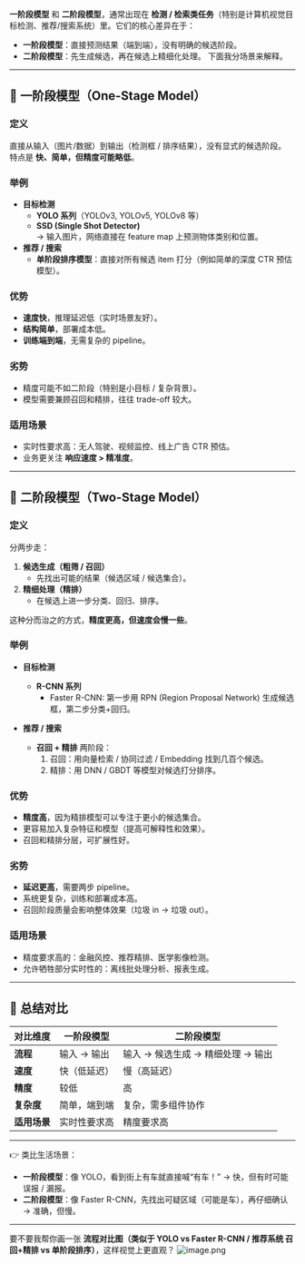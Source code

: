 **一阶段模型** 和 **二阶段模型**，通常出现在 **检测 / 检索类任务**（特别是计算机视觉目标检测、推荐/搜索系统）里。它们的核心差异在于：

- **一阶段模型**：直接预测结果（端到端），没有明确的候选阶段。
- **二阶段模型**：先生成候选，再在候选上精细化处理。
下面我分场景来解释。

---

## 🔹 一阶段模型（One-Stage Model）

### 定义

直接从输入（图片/数据）到输出（检测框 / 排序结果），没有显式的候选阶段。  
特点是 **快、简单，但精度可能略低**。

### 举例

- **目标检测**
    - **YOLO 系列**（YOLOv3, YOLOv5, YOLOv8 等）
    - **SSD (Single Shot Detector)**  
        → 输入图片，网络直接在 feature map 上预测物体类别和位置。
- **推荐 / 搜索**
    - **单阶段排序模型**：直接对所有候选 item 打分（例如简单的深度 CTR 预估模型）。
### 优势

- **速度快**，推理延迟低（实时场景友好）。
- **结构简单**，部署成本低。
- **训练端到端**，无需复杂的 pipeline。
### 劣势

- 精度可能不如二阶段（特别是小目标 / 复杂背景）。
- 模型需要兼顾召回和精排，往往 trade-off 较大。

### 适用场景

- 实时性要求高：无人驾驶、视频监控、线上广告 CTR 预估。
- 业务更关注 **响应速度 > 精准度**。

---

## 🔹 二阶段模型（Two-Stage Model）

### 定义

分两步走：

1. **候选生成（粗筛 / 召回）**
    - 先找出可能的结果（候选区域 / 候选集合）。
2. **精细处理（精排）**
    - 在候选上进一步分类、回归、排序。

这种分而治之的方式，**精度更高，但速度会慢一些**。

### 举例

- **目标检测**
    
    - **R-CNN 系列**
        - Faster R-CNN: 第一步用 RPN (Region Proposal Network) 生成候选框，第二步分类+回归。
- **推荐 / 搜索**
    
    - **召回 + 精排** 两阶段：
        1. 召回：用向量检索 / 协同过滤 / Embedding 找到几百个候选。
        2. 精排：用 DNN / GBDT 等模型对候选打分排序。

### 优势

- **精度高**，因为精排模型可以专注于更小的候选集合。
- 更容易加入复杂特征和模型（提高可解释性和效果）。
- 召回和精排分层，可扩展性好。

### 劣势

- **延迟更高**，需要两步 pipeline。
- 系统更复杂，训练和部署成本高。
- 召回阶段质量会影响整体效果（垃圾 in → 垃圾 out）。

### 适用场景

- 精度要求高的：金融风控、推荐精排、医学影像检测。
- 允许牺牲部分实时性的：离线批处理分析、报表生成。
---

## 🔹 总结对比

|对比维度|一阶段模型|二阶段模型|
|---|---|---|
|**流程**|输入 → 输出|输入 → 候选生成 → 精细处理 → 输出|
|**速度**|快（低延迟）|慢（高延迟）|
|**精度**|较低|高|
|**复杂度**|简单，端到端|复杂，需多组件协作|
|**适用场景**|实时性要求高|精度要求高|

---

👉 类比生活场景：

- **一阶段模型**：像 YOLO，看到街上有车就直接喊“有车！” → 快，但有时可能误报 / 漏报。
- **二阶段模型**：像 Faster R-CNN，先找出可疑区域（可能是车），再仔细确认 → 准确，但慢。

---

要不要我帮你画一张 **流程对比图（类似于 YOLO vs Faster R-CNN / 推荐系统 召回+精排 vs 单阶段排序）**，这样视觉上更直观？
![image.png](https://atlantis-picgo-core.oss-cn-beijing.aliyuncs.com/picgo/20250818114241-e3300c-20250818114240998.png)
